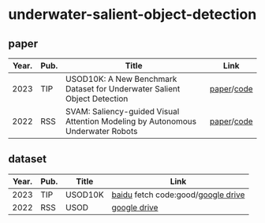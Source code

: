 # underwater-salient-object-detection

## paper

| Year. | Pub. | Title | Link | 
| --- | --- | --- | --- |  
| 2023 | TIP | USOD10K: A New Benchmark Dataset for Underwater Salient Object Detection | [paper](https://ieeexplore.ieee.org/document/10102831)/[code](https://github.com/LinHong-HIT/USOD10K) |  
| 2022 | RSS | SVAM: Saliency-guided Visual Attention Modeling by Autonomous Underwater Robots | [paper](http://www.roboticsproceedings.org/rss18/p048.pdf)/[code](https://github.com/xahidbuffon/SVAM-Net) |  

## dataset

| Year. | Pub. | Title | Link | 
| --- | --- | --- | --- |  
| 2023 | TIP | USOD10K | [baidu](https://pan.baidu.com/share/init?surl=edg2B9HjnHdEpmwnUOT0-w) fetch code:good/[google drive](https://drive.google.com/file/d/1PH0PwKchXnkWwtAwbhNSW4utMCp5zer8/view) |  
| 2022 | RSS | USOD | [google drive](https://irvlab.cs.umn.edu/resources/usod-dataset) |  
